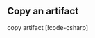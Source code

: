 
## Copy an artifact

copy artifact 
[!code-csharp[](../../tests/OrasProject.Oras.Tests/documentations/CopyArtifact.cs#L25-L48)]